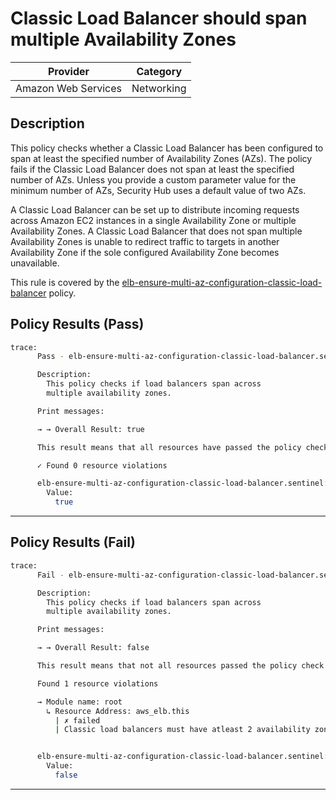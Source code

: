 # Classic Load Balancer should span multiple Availability Zones

| Provider            | Category     |
|---------------------|--------------|
| Amazon Web Services | Networking   |

## Description

This policy checks whether a Classic Load Balancer has been configured to span at least the specified number of Availability Zones (AZs). The policy fails if the Classic Load Balancer does not span at least the specified number of AZs. Unless you provide a custom parameter value for the minimum number of AZs, Security Hub uses a default value of two AZs.

A Classic Load Balancer can be set up to distribute incoming requests across Amazon EC2 instances in a single Availability Zone or multiple Availability Zones. A Classic Load Balancer that does not span multiple Availability Zones is unable to redirect traffic to targets in another Availability Zone if the sole configured Availability Zone becomes unavailable.

This rule is covered by the [elb-ensure-multi-az-configuration-classic-load-balancer](../../policies/elb/elb-ensure-multi-az-configuration-classic-load-balancer.sentinel) policy.

## Policy Results (Pass)
```bash
trace:
      Pass - elb-ensure-multi-az-configuration-classic-load-balancer.sentinel

      Description:
        This policy checks if load balancers span across
        multiple availability zones.

      Print messages:

      → → Overall Result: true

      This result means that all resources have passed the policy check for the policy elb-ensure-multi-az-configuration.

      ✓ Found 0 resource violations

      elb-ensure-multi-az-configuration-classic-load-balancer.sentinel:54:1 - Rule "main"
        Value:
          true
```

---

## Policy Results (Fail)
```bash
trace:
      Fail - elb-ensure-multi-az-configuration-classic-load-balancer.sentinel

      Description:
        This policy checks if load balancers span across
        multiple availability zones.

      Print messages:

      → → Overall Result: false

      This result means that not all resources passed the policy check and the protected behavior is not allowed for the policy elb-ensure-multi-az-configuration.

      Found 1 resource violations

      → Module name: root
        ↳ Resource Address: aws_elb.this
          | ✗ failed
          | Classic load balancers must have atleast 2 availability zones configured


      elb-ensure-multi-az-configuration-classic-load-balancer.sentinel:54:1 - Rule "main"
        Value:
          false
```

---